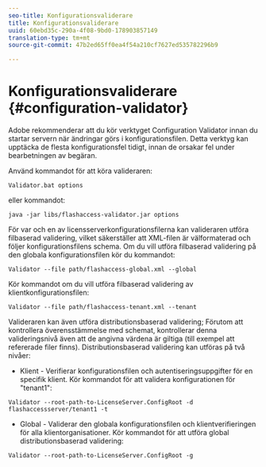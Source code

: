 ```yaml
---
seo-title: Konfigurationsvaliderare
title: Konfigurationsvaliderare
uuid: 60ebd35c-290a-4f08-9bd0-178903857149
translation-type: tm+mt
source-git-commit: 47b2ed65ff0ea4f54a210cf7627ed535782296b9

---
```



# Konfigurationsvaliderare {#configuration-validator}

Adobe rekommenderar att du kör verktyget Configuration Validator innan du startar servern när ändringar görs i konfigurationsfilen. Detta verktyg kan upptäcka de flesta konfigurationsfel tidigt, innan de orsakar fel under bearbetningen av begäran.

Använd kommandot för att köra valideraren:

```
Validator.bat options  
```

eller kommandot:

```
java -jar libs/flashaccess-validator.jar options 
```

För var och en av licensserverkonfigurationsfilerna kan valideraren utföra filbaserad validering, vilket säkerställer att XML-filen är välformaterad och följer konfigurationsfilens schema. Om du vill utföra filbaserad validering på den globala konfigurationsfilen kör du kommandot:

```
Validator --file path/flashaccess-global.xml --global
```

Kör kommandot om du vill utföra filbaserad validering av klientkonfigurationsfilen:

```
Validator --file path/flashaccess-tenant.xml --tenant
```

Valideraren kan även utföra distributionsbaserad validering; Förutom att kontrollera överensstämmelse med schemat, kontrollerar denna valideringsnivå även att de angivna värdena är giltiga (till exempel att refererade filer finns). Distributionsbaserad validering kan utföras på två nivåer:

* Klient - Verifierar konfigurationsfilen och autentiseringsuppgifter för en specifik klient. Kör kommandot för att validera konfigurationen för &quot;tenant1&quot;:

```
Validator --root-path-to-LicenseServer.ConfigRoot -d flashaccessserver/tenant1 -t 
```

* Global - Validerar den globala konfigurationsfilen och klientverifieringen för alla klientorganisationer. Kör kommandot för att utföra global distributionsbaserad validering:

```
Validator --root-path-to-LicenseServer.ConfigRoot -g 
```

